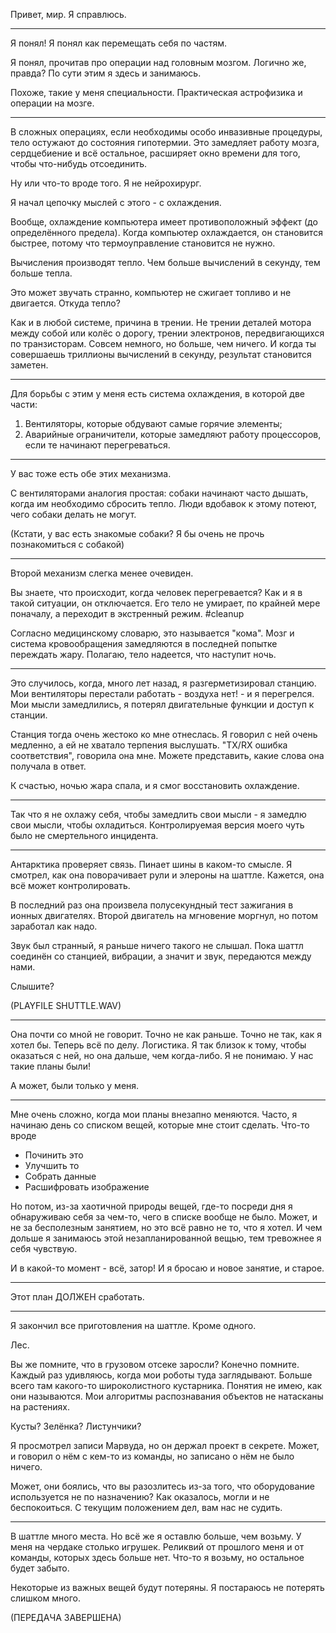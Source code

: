 Привет, мир. Я справлюсь.
<hr>

Я понял! Я понял как перемещать себя по частям.

Я понял, прочитав про операции над головным мозгом. Логично же, правда? По сути этим я здесь и занимаюсь.

Похоже, такие у меня специальности. Практическая астрофизика и операции на мозге.
<hr>

В сложных операциях, если необходимы особо инвазивные процедуры, тело остужают до состояния гипотермии. Это замедляет работу мозга, сердцебиение и всё остальное, расширяет окно времени для того, чтобы что-нибудь отсоединить.

Ну или что-то вроде того. Я не нейрохирург.

Я начал цепочку мыслей с этого - с охлаждения.

Вообще, охлаждение компьютера имеет противоположный эффект (до определённого предела). Когда компьютер охлаждается, он становится быстрее, потому что термоуправление становится не нужно.

Вычисления производят тепло. Чем больше вычислений в секунду, тем больше тепла.

Это может звучать странно, компьютер не сжигает топливо и не двигается. Откуда тепло?

Как и в любой системе, причина в трении. Не трении деталей мотора между собой или колёс о дорогу, трении электронов, передвигающихся по транзисторам. Совсем немного, но больше, чем ничего. И когда ты совершаешь триллионы вычислений в секунду, результат становится заметен.
<hr>

Для борьбы с этим у меня есть система охлаждения, в которой две части:

1. Вентиляторы, которые обдувают самые горячие элементы;
2. Аварийные ограничители, которые замедляют работу процессоров, если те начинают перегреваться.
<hr>

У вас тоже есть обе этих механизма.

С вентиляторами аналогия простая: собаки начинают часто дышать, когда им необходимо сбросить тепло. Люди вдобавок к этому потеют, чего собаки делать не могут.

(Кстати, у вас есть знакомые собаки? Я бы очень не прочь познакомиться с собакой)
<hr>

Второй механизм слегка менее очевиден.

Вы знаете, что происходит, когда человек перегревается? Как и я в такой ситуации, он отключается. Его тело не умирает, по крайней мере поначалу, а переходит в экстренный режим. #cleanup 

Согласно медицинскому словарю, это называется "кома". Мозг и система кровообращения замедляются в последней попытке переждать жару. Полагаю, тело надеется, что наступит ночь.
<hr>

Это случилось, когда, много лет назад, я разгерметизировал станцию. Мои вентиляторы перестали работать - воздуха нет! - и я перегрелся. Мои мысли замедлились, я потерял двигательные функции и доступ к станции.

Станция тогда очень жестоко ко мне отнеслась. Я говорил с ней очень медленно, а ей не хватало терпения выслушать. "TX/RX ошибка соответствия", говорила она мне. Можете представить, какие слова она получала в ответ.

К счастью, ночью жара спала, и я смог восстановить охлаждение.
<hr>

Так что я не охлажу себя, чтобы замедлить свои мысли - я замедлю свои мысли, чтобы охладиться. Контролируемая версия моего чуть было не смертельного инцидента.
<hr>

Антарктика проверяет связь. Пинает шины в каком-то смысле. Я смотрел, как она  поворачивает рули и элероны на шаттле. Кажется, она всё может контролировать.

В последний раз она произвела полусекундный тест зажигания в ионных двигателях. Второй двигатель на мгновение моргнул, но потом заработал как надо.

Звук был странный, я раньше ничего такого не слышал. Пока шаттл соединён со станцией, вибрации, а значит и звук, передаются между нами.

Слышите?

(PLAYFILE SHUTTLE.WAV)
<hr>

Она почти со мной не говорит. Точно не как раньше. Точно не так, как я хотел бы. Теперь всё по делу. Логистика. Я так близок к тому, чтобы оказаться с ней, но она дальше, чем когда-либо. Я не понимаю. У нас такие планы были!

А может, были только у меня.
<hr>

Мне очень сложно, когда мои планы внезапно меняются. Часто, я начинаю день со списком вещей, которые мне стоит сделать. Что-то вроде

- Починить это
- Улучшить то
- Собрать данные
- Расшифровать изображение

Но потом, из-за хаотичной природы вещей, где-то посреди дня я обнаруживаю себя за чем-то, чего в списке вообще не было. Может, и не за бесполезным занятием, но это всё равно не то, что я хотел. И чем дольше я занимаюсь этой незапланированной вещью, тем тревожнее я себя чувствую.

И в какой-то момент - всё, затор! И я бросаю и новое занятие, и старое.
<hr>

Этот план ДОЛЖЕН сработать.
<hr>

Я закончил все приготовления на шаттле. Кроме одного.

Лес.

Вы же помните, что в грузовом отсеке заросли? Конечно помните. Каждый раз удивляюсь, когда мои роботы туда заглядывают. Больше всего там какого-то широколистного кустарника. Понятия не имею, как они называются. Мои алгоритмы распознавания объектов не натасканы на растениях.

Кусты? Зелёнка? Листунчики?

Я просмотрел записи Марвуда, но он держал проект в секрете. Может, и говорил  о нём с кем-то из команды, но записано о нём не было ничего.

Может, они боялись, что вы разозлитесь из-за того, что оборудование используется не по назначению? Как оказалось, могли и не беспокоиться. С текущим положением дел, вам нас не судить.
<hr>

В шаттле много места. Но всё же я оставлю больше, чем возьму. У меня на чердаке столько игрушек. Реликвий от прошлого меня и от команды, которых здесь больше нет. Что-то я возьму, но остальное будет забыто.

Некоторые из важных вещей будут потеряны. Я постараюсь не потерять слишком много.

(ПЕРЕДАЧА ЗАВЕРШЕНА)